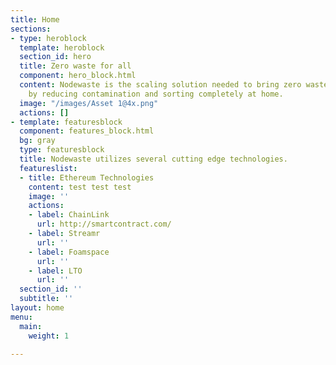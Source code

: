 ```yaml
---
title: Home
sections:
- type: heroblock
  template: heroblock
  section_id: hero
  title: Zero waste for all
  component: hero_block.html
  content: Nodewaste is the scaling solution needed to bring zero waste to the masses
    by reducing contamination and sorting completely at home.
  image: "/images/Asset 1@4x.png"
  actions: []
- template: featuresblock
  component: features_block.html
  bg: gray
  type: featuresblock
  title: Nodewaste utilizes several cutting edge technologies.
  featureslist:
  - title: Ethereum Technologies
    content: test test test
    image: ''
    actions:
    - label: ChainLink
      url: http://smartcontract.com/
    - label: Streamr
      url: ''
    - label: Foamspace
      url: ''
    - label: LTO
      url: ''
  section_id: ''
  subtitle: ''
layout: home
menu:
  main:
    weight: 1

---
```

